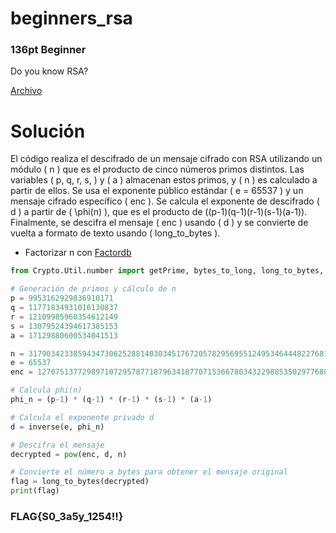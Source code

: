 # beginners_rsa
### 136pt Beginner

Do you know RSA?

[Archivo](../files/cry-beginners-rsa.zip) 

# Solución

El código realiza el descifrado de un mensaje cifrado con RSA utilizando un módulo \( n \) que es el producto de cinco números primos distintos. Las variables \( p, q, r, s, \) y \( a \) almacenan estos primos, y \( n \) es calculado a partir de ellos. Se usa el exponente público estándar \( e = 65537 \) y un mensaje cifrado específico \( enc \). Se calcula el exponente de descifrado \( d \) a partir de \( \phi(n) \), que es el producto de \((p-1)(q-1)(r-1)(s-1)(a-1)\). Finalmente, se descifra el mensaje \( enc \) usando \( d \) y se convierte de vuelta a formato de texto usando \( long_to_bytes \).

- Factorizar n con [Factordb](http://www.factordb.com/) 

```Python
from Crypto.Util.number import getPrime, bytes_to_long, long_to_bytes, inverse

# Generación de primos y cálculo de n 
p = 9953162929836910171
q = 11771834931016130837
r = 12109985960354612149
s = 13079524394617385153
a = 17129880600534041513

n = 317903423385943473062528814030345176720578295695512495346444822768171649361480819163749494400347
e = 65537
enc = 127075137729897107295787718796341877071536678034322988535029776806418266591167534816788125330265

# Calcula phi(n)
phi_n = (p-1) * (q-1) * (r-1) * (s-1) * (a-1)

# Calcula el exponente privado d
d = inverse(e, phi_n)

# Descifra el mensaje
decrypted = pow(enc, d, n)

# Convierte el número a bytes para obtener el mensaje original
flag = long_to_bytes(decrypted)
print(flag)
```

### FLAG{S0_3a5y_1254!!}
